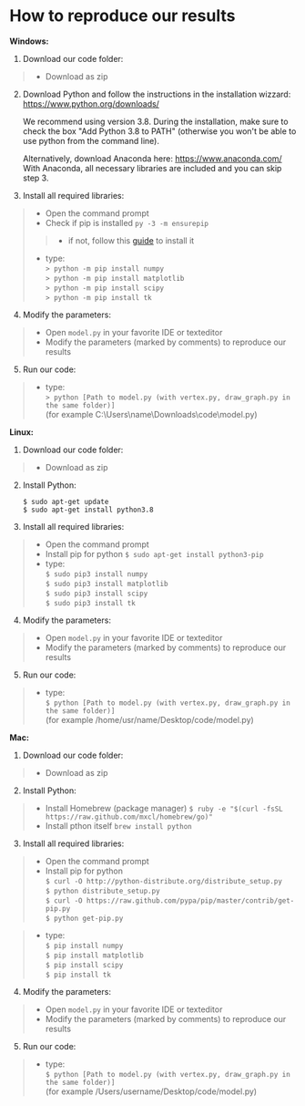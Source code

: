 # How to reproduce our results

__Windows:__
1. Download our code folder:
> * Download as zip

2. Download Python and follow the instructions in the installation wizzard:\
https://www.python.org/downloads/

    We recommend using version 3.8. During the installation, make sure to check the box "Add Python 3.8 to PATH" (otherwise you won't be    able to use python from the command line).
    
    Alternatively, download Anaconda here: https://www.anaconda.com/ With Anaconda, all necessary libraries are included and you can skip step 3.

3. Install all required libraries:
> * Open the command prompt
> * Check if pip is installed `py -3 -m ensurepip`
>> * if not, follow this [guide](https://www.liquidweb.com/kb/install-pip-windows/) to install it
> * type:\
  `> python -m pip install numpy`\
  `> python -m pip install matplotlib`\
  `> python -m pip install scipy`\
  `> python -m pip install tk`

4. Modify the parameters:
> * Open `model.py` in your favorite IDE or texteditor
> * Modify the parameters (marked by comments) to reproduce our results
   
5. Run our code:
> * type:\
  `> python [Path to model.py (with vertex.py, draw_graph.py in the same folder)]`<br>
  (for example C:\Users\name\Downloads\code\model.py)
  
__Linux:__
1. Download our code folder:
> * Download as zip

2. Install Python:
    ~~~
    $ sudo apt-get update
    $ sudo apt-get install python3.8
    ~~~

3. Install all required libraries:
> * Open the command prompt
> * Install pip for python
   `$ sudo apt-get install python3-pip`
> * type:\
  `$ sudo pip3 install numpy`\
  `$ sudo pip3 install matplotlib`\
  `$ sudo pip3 install scipy`\
  `$ sudo pip3 install tk`

4. Modify the parameters:
> * Open `model.py` in your favorite IDE or texteditor
> * Modify the parameters (marked by comments) to reproduce our results
   
5. Run our code:
> * type:\
  `$ python [Path to model.py (with vertex.py, draw_graph.py in the same folder)]`<br>
  (for example /home/usr/name/Desktop/code/model.py)
  
__Mac:__
1. Download our code folder:
> * Download as zip

2. Install Python:
> * Install Homebrew (package manager)
    `$ ruby -e "$(curl -fsSL https://raw.github.com/mxcl/homebrew/go)"`
> * Install pthon itself
    `brew install python`

3. Install all required libraries:
> * Open the command prompt
> * Install pip for python\
`$ curl -O http://python-distribute.org/distribute_setup.py`\
`$ python distribute_setup.py`\
`$ curl -O https://raw.github.com/pypa/pip/master/contrib/get-pip.py`\
`$ python get-pip.py`

> * type:\
  `$ pip install numpy`\
  `$ pip install matplotlib`\
  `$ pip install scipy`\
  `$ pip install tk`

4. Modify the parameters:
> * Open `model.py` in your favorite IDE or texteditor
> * Modify the parameters (marked by comments) to reproduce our results
   
5. Run our code:
> * type:\
  `$ python [Path to model.py (with vertex.py, draw_graph.py in the same folder)]`<br>
  (for example /Users/username/Desktop/code/model.py)
